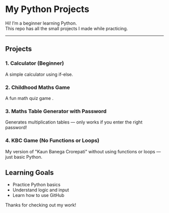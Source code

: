 # My Python Projects 

Hi! I’m a beginner learning Python.  
This repo has all the small projects I made while practicing.

---

##  Projects

### 1. Calculator (Beginner)
A simple calculator using if-else.

### 2. Childhood Maths Game
A fun math quiz game .

### 3. Maths Table Generator with Password
Generates multiplication tables — only works if you enter the right password!

### 4. KBC Game (No Functions or Loops)
My version of "Kaun Banega Crorepati" without using functions or loops — just basic Python.


##  Learning Goals
- Practice Python basics
- Understand logic and input
- Learn how to use GitHub



Thanks for checking out my work!
